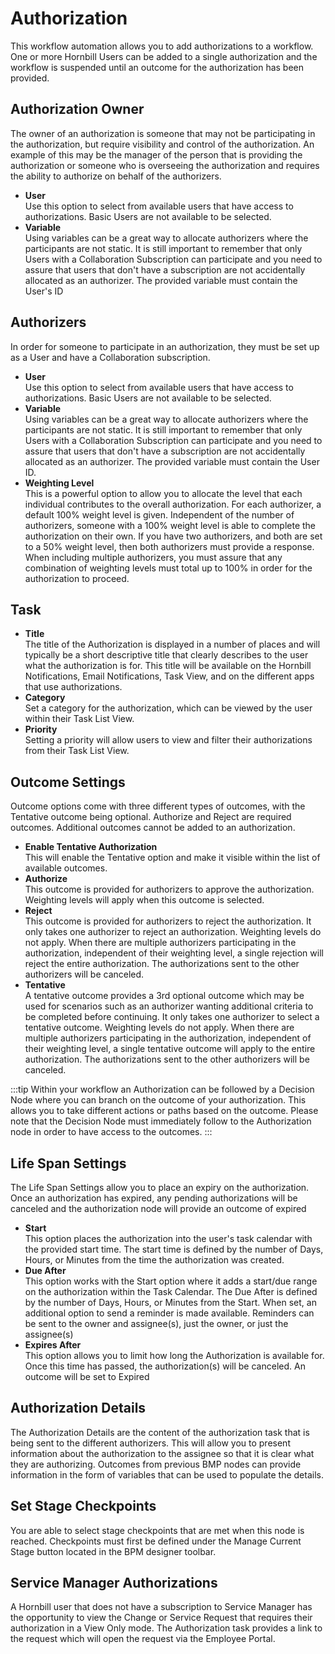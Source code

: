 # Authorization
This workflow automation allows you to add authorizations to a workflow. One or more Hornbill Users can be added to a single authorization and the workflow is suspended until an outcome for the authorization has been provided.

## Authorization Owner
The owner of an authorization is someone that may not be participating in the authorization, but require visibility and control of the authorization. An example of this may be the manager of the person that is providing the authorization or someone who is overseeing the authorization and requires the ability to authorize on behalf of the authorizers.

* **User**<br>Use this option to select from available users that have access to authorizations. Basic Users are not available to be selected.
* **Variable**<br>Using variables can be a great way to allocate authorizers where the participants are not static. It is still important to remember that only Users with a Collaboration Subscription can participate and you need to assure that users that don't have a subscription are not accidentally allocated as an authorizer. The provided variable must contain the User's ID

## Authorizers
In order for someone to participate in an authorization, they must be set up as a User and have a Collaboration subscription.

* **User**<br>Use this option to select from available users that have access to authorizations. Basic Users are not available to be selected.
* **Variable**<br>Using variables can be a great way to allocate authorizers where the participants are not static. It is still important to remember that only Users with a Collaboration Subscription can participate and you need to assure that users that don't have a subscription are not accidentally allocated as an authorizer. The provided variable must contain the User ID.
* **Weighting Level**<br>This is a powerful option to allow you to allocate the level that each individual contributes to the overall authorization. For each authorizer, a default 100% weight level is given. Independent of the number of authorizers, someone with a 100% weight level is able to complete the authorization on their own. If you have two authorizers, and both are set to a 50% weight level, then both authorizers must provide a response. When including multiple authorizers, you must assure that any combination of weighting levels must total up to 100% in order for the authorization to proceed.

## Task
* **Title**<br>The title of the Authorization is displayed in a number of places and will typically be a short descriptive title that clearly describes to the user what the authorization is for. This title will be available on the Hornbill Notifications, Email Notifications, Task View, and on the different apps that use authorizations.
* **Category**<br>Set a category for the authorization, which can be viewed by the user within their Task List View.
* **Priority**<br>Setting a priority will allow users to view and filter their authorizations from their Task List View.

## Outcome Settings
Outcome options come with three different types of outcomes, with the Tentative outcome being optional. Authorize and Reject are required outcomes. Additional outcomes cannot be added to an authorization.

* **Enable Tentative Authorization**<br>This will enable the Tentative option and make it visible within the list of available outcomes.
* **Authorize**<br>This outcome is provided for authorizers to approve the authorization. Weighting levels will apply when this outcome is selected.
* **Reject**<br>This outcome is provided for authorizers to reject the authorization. It only takes one authorizer to reject an authorization. Weighting levels do not apply. When there are multiple authorizers participating in the authorization, independent of their weighting level, a single rejection will reject the entire authorization. The authorizations sent to the other authorizers will be canceled.
* **Tentative**<br>A tentative outcome provides a 3rd optional outcome which may be used for scenarios such as an authorizer wanting additional criteria to be completed before continuing. It only takes one authorizer to select a tentative outcome. Weighting levels do not apply. When there are multiple authorizers participating in the authorization, independent of their weighting level, a single tentative outcome will apply to the entire authorization. The authorizations sent to the other authorizers will be canceled.

:::tip
Within your workflow an Authorization can be followed by a Decision Node where you can branch on the outcome of your authorization. This allows you to take different actions or paths based on the outcome. Please note that the Decision Node must immediately follow to the Authorization node in order to have access to the outcomes.
:::

## Life Span Settings
The Life Span Settings allow you to place an expiry on the authorization. Once an authorization has expired, any pending authorizations will be canceled and the authorization node will provide an outcome of expired

* **Start**<br>This option places the authorization into the user's task calendar with the provided start time. The start time is defined by the number of Days, Hours, or Minutes from the time the authorization was created.
* **Due After**<br>This option works with the Start option where it adds a start/due range on the authorization within the Task Calendar. The Due After is defined by the number of Days, Hours, or Minutes from the Start. When set, an additional option to send a reminder is made available. Reminders can be sent to the owner and assignee(s), just the owner, or just the assignee(s)
* **Expires After**<br>This option allows you to limit how long the Authorization is available for. Once this time has passed, the authorization(s) will be canceled. An outcome will be set to Expired

## Authorization Details
The Authorization Details are the content of the authorization task that is being sent to the different authorizers. This will allow you to present information about the authorization to the assignee so that it is clear what they are authorizing. Outcomes from previous BMP nodes can provide information in the form of variables that can be used to populate the details.

## Set Stage Checkpoints
You are able to select stage checkpoints that are met when this node is reached. Checkpoints must first be defined under the Manage Current Stage button located in the BPM designer toolbar.

## Service Manager Authorizations
A Hornbill user that does not have a subscription to Service Manager has the opportunity to view the Change or Service Request that requires their authorization in a View Only mode. The Authorization task provides a link to the request which will open the request via the Employee Portal.

<!-- https://wiki.hornbill.com/index.php?title=BPM_Authorization -->